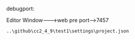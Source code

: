 debugport:  

Editor Window--->web pre port-->7457  

`..\github\cc2_4_9\test1\settings\project.json`  

